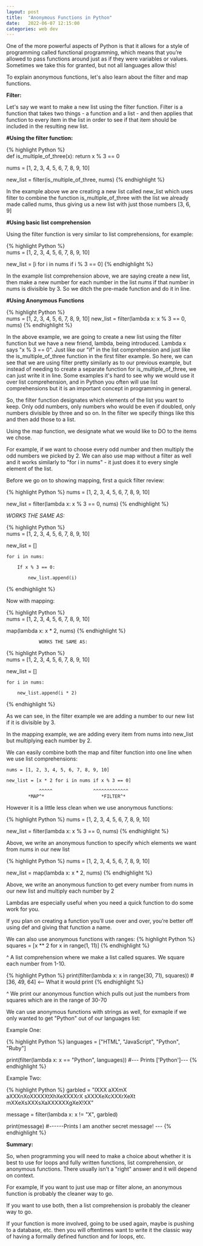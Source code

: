 ```yaml
---
layout: post
title:  "Anonymous Functions in Python"
date:   2022-06-07 12:15:00
categories: web dev
---
```


One of the more powerful aspects of Python is that it allows for a style of programming called functional programming, which means that you’re allowed to pass functions around just as if they were variables or values. Sometimes we take this for granted, but not all languages allow this!

To explain anonymous functions, let's also learn about the filter and map functions.

**Filter:**

Let's say we want to make a new list using the filter function. Filter is a function that takes two things - a function and a list - and then applies that function to every item in the list in order to see if that item should be included in the resulting new list.
	

**#Using the filter function:**

{% highlight Python %}	
def is_multiple_of_three(x):
	    return x % 3 == 0
	
nums = [1, 2, 3, 4, 5, 6, 7, 8, 9, 10]
	
new_list =  filter(is_multiple_of_three, nums)
{% endhighlight %}

In the example above we are creating a new list called new_list which uses filter to combine the function is_multiple_of_three with the list we already made called nums, thus giving us a new list with just those numbers [3, 6, 9]


**#Using basic list comprehension**
	
Using the filter function is very similar to list comprehensions, for example:

{% highlight Python %}		
nums = [1, 2, 3, 4, 5, 6, 7, 8, 9, 10]

new_list = [i for i in nums if i % 3 == 0]
{% endhighlight %}

In the example list comprehension above, we are saying create a new list, then make a new number for each number in the list nums if that number in nums is divisible by 3. So we ditch the pre-made function and do it in line.
	
	
**#Using Anonymous Functions**

{% highlight Python %}	
nums = [1, 2, 3, 4, 5, 6, 7, 8, 9, 10]
new_list = filter(lambda x: x % 3 == 0, nums)
{% endhighlight %}

In the above example, we are going to create a new list using the filter function but we have a new friend, lambda, being introduced. Lambda x says "x % 3 == 0". Just like our "if" in the list comprehension and just like the is_multiple_of_three function in the first filter example. So here, we can see that we are using filter pretty similarly as to our previous example, but instead of needing to create a separate function for is_multiple_of_three, we can just write it in line. Some examples it's hard to see why we would use it over list comprehension, and in Python you often will use list comprehensions but it is an important concept in programming in general.
	

So, the filter function designates which elements of the list you want to keep. Only odd numbers, only numbers who would be even if doubled, only numbers divisible by three and so on. In the filter we specify things like this and then add those to a list.

Using the map function, we designate what we would like to DO to the items we chose.

For example, if we want to choose every odd number and then multiply the odd numbers we picked by 2. We can also use map without a filter as well and it works similarly to "for i in nums" - it just does it to every single element of the list.

Before we go on to showing mapping, first a quick filter review:

{% highlight Python %}
nums = [1, 2, 3, 4, 5, 6, 7, 8, 9, 10]

new_list = filter(lambda x: x % 3 == 0, nums)
{% endhighlight %}

  *WORKS THE SAME AS:*

{% highlight Python %}				
nums = [1, 2, 3, 4, 5, 6, 7, 8, 9, 10]

new_list = []

    for i in nums:

        If x % 3 == 0:

            new_list.append(i)
{% endhighlight %}	

Now with mapping:

{% highlight Python %}	
nums = [1, 2, 3, 4, 5, 6, 7, 8, 9, 10]

map(lambda x: x * 2, nums)
{% endhighlight %}
	
				WORKS THE SAME AS:
{% highlight Python %}	
nums = [1, 2, 3, 4, 5, 6, 7, 8, 9, 10]

new_list = []

    for i in nums:

        new_list.append(i * 2)
{% endhighlight %}

As we can see, in the filter example we are adding a number to our new list if it is divisible by 3.

In the mapping example, we are adding every item from nums into new_list but multiplying each number by 2.

We can easily combine both the map and filter function into one line when we use list comprehensions:

	nums = [1, 2, 3, 4, 5, 6, 7, 8, 9, 10]

	new_list = [x * 2 for i in nums if x % 3 == 0]

                ^^^^^               ^^^^^^^^^^^^^
            *MAP^*                     *FILTER^*
	
	
However it is a little less clean when we use anonymous functions:

{% highlight Python %}
nums = [1, 2, 3, 4, 5, 6, 7, 8, 9, 10]

new_list = filter(lambda x: x % 3 == 0, nums)
{% endhighlight %}

Above, we write an anonymous function to specify which elements we want from nums in our new list

{% highlight Python %}
nums = [1, 2, 3, 4, 5, 6, 7, 8, 9, 10]

new_list = map(lambda x: x * 2, nums)
{% endhighlight %}

Above, we write an anonymous function to get every number from nums in our new list and multiply each number by 2
	

Lambdas are especially useful when you need a quick function to do some work for you.

If you plan on creating a function you’ll use over and over, you’re better off using def and giving that function a name.

We can also use anonymous functions with ranges:
{% highlight Python %}
squares = [x ** 2 for x in range(1, 11)]
{% endhighlight %}

^  A list comprehension where we make a list called squares. We square each number from 1-10.

{% highlight Python %}
print(filter(lambda x: x in range(30, 71), squares))
#[36, 49, 64]   <-- What it would print
{% endhighlight %}

^  We print our anonymous function which pulls out just the numbers from squares which are in the range of 30-70

We can use anonymous functions with strings as well, for exmaple if we only wanted to get "Python" out of our languages list:

Example One:

{% highlight Python %}
languages = ["HTML", "JavaScript", "Python", "Ruby"]
		
print(filter(lambda x: x == "Python", languages))
#--- Prints ['Python']---
{% endhighlight %}
	


Example Two:

{% highlight Python %}
garbled = "IXXX aXXmX aXXXnXoXXXXXtXhXeXXXXrX sXXXXeXcXXXrXeXt mXXeXsXXXsXaXXXXXXgXeX!XX"
		
message = filter(lambda x: x != "X", garbled)

print(message)
#------Prints I am another secret message!  ---
{% endhighlight %}
	
	
**Summary:**

So, when programming you will need to make a choice about whether it is best to use for loops and fully written functions, list comprehension, or anonymous functions. There usually isn't a "right" answer and it will depend on context.
	
For example, If you want to just use map or filter alone, an anonymous function is probably the cleaner way to go.
	
If you want to use both, then a list comprehension is probably the cleaner way to go.
	
If your function is more involved, going to be used again, maybe is pushing to a database, etc. then you will oftentimes want to write it the classic way of having a formally defined function and for loops, etc.